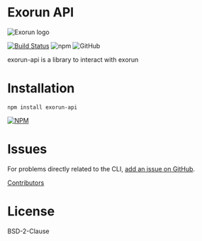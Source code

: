 # Exorun API

![Exorun logo](https://avatars0.githubusercontent.com/u/65603591?s=200&v=4)

[![Build Status](https://travis-ci.com/exorunkio/exorun-api.svg?branch=master)](https://travis-ci.com/exorun/exorun-api)
![npm](https://img.shields.io/npm/v/exorunk-api)
![GitHub](https://img.shields.io/github/license/exorun/exorun-api)

exorun-api is a library to interact with exorun

# Installation

```
npm install exorun-api
```

[![NPM](https://nodei.co/npm/exorun-api.png)](https://nodei.co/npm/exorun-api/)

# Issues

For problems directly related to the CLI, [add an issue on GitHub](https://github.com/exorunltd/exorun-api/issues/new).

[Contributors](https://github.com/exorunltd/exorun-api/contributors)

# License

BSD-2-Clause

